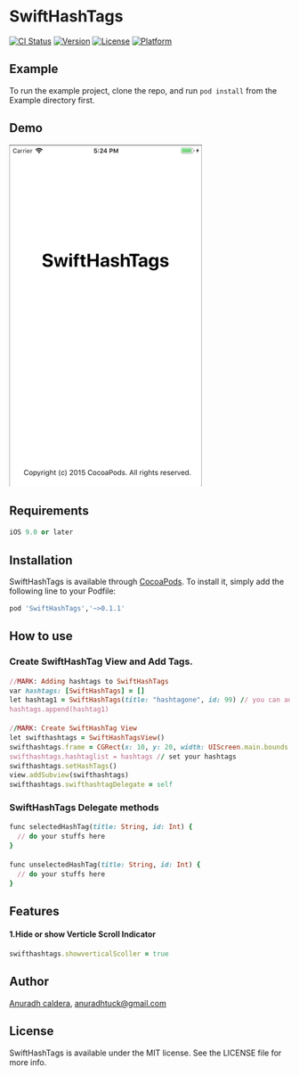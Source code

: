 # SwiftHashTags

[![CI Status](https://img.shields.io/travis/hcasc/SwiftHashTags.svg?style=flat)](https://travis-ci.org/hcasc/SwiftHashTags)
[![Version](https://img.shields.io/cocoapods/v/SwiftHashTags.svg?style=flat)](https://cocoapods.org/pods/SwiftHashTags)
[![License](https://img.shields.io/cocoapods/l/SwiftHashTags.svg?style=flat)](https://cocoapods.org/pods/SwiftHashTags)
[![Platform](https://img.shields.io/cocoapods/p/SwiftHashTags.svg?style=flat)](https://cocoapods.org/pods/SwiftHashTags)

## Example

To run the example project, clone the repo, and run `pod install` from the Example directory first.

## Demo
![](SwiftHashTags_Anuradh.gif)

## Requirements
```ruby
iOS 9.0 or later
```

## Installation

SwiftHashTags is available through [CocoaPods](https://cocoapods.org). To install
it, simply add the following line to your Podfile:

```ruby
pod 'SwiftHashTags','~>0.1.1'
```

## How to use

### Create SwiftHashTag View and Add Tags.
```ruby
//MARK: Adding hashtags to SwiftHashTags
var hashtags: [SwiftHashTags] = []
let hashtag1 = SwiftHashTags(title: "hashtagone", id: 99) // you can add any amount of Tags
hashtags.append(hashtag1)

//MARK: Create SwiftHashTag View
let swifthashtags = SwiftHashTagsView()
swifthashtags.frame = CGRect(x: 10, y: 20, width: UIScreen.main.bounds.width - 20, height: UIScreen.main.bounds.height - 20) // you can give any size
swifthashtags.hashtaglist = hashtags // set your hashtags
swifthashtags.setHashTags()
view.addSubview(swifthashtags)
swifthashtags.swifthashtagDelegate = self
```

### SwiftHashTags Delegate methods
```ruby
func selectedHashTag(title: String, id: Int) {
  // do your stuffs here
}

func unselectedHashTag(title: String, id: Int) {
  // do your stuffs here
}
```

## Features
#### 1.Hide or show Verticle Scroll Indicator
```ruby
swifthashtags.showverticalScoller = true
```
## Author

[Anuradh caldera](https://www.linkedin.com/in/anuradhcaldera/), anuradhtuck@gmail.com

## License

SwiftHashTags is available under the MIT license. See the LICENSE file for more info.
